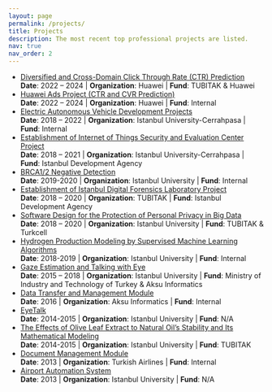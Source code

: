 ```yaml
---
layout: page
permalink: /projects/
title: Projects
description: The most recent top professional projects are listed.
nav: true
nav_order: 2
---
```


- [Diversified and Cross-Domain Click Through Rate (CTR) Prediction](#)  
  **Date**: 2022 – 2024 | **Organization**: Huawei | **Fund**: TUBITAK & Huawei
- [Huawei Ads Project (CTR and CVR Prediction)](#)  
  **Date**: 2022 – 2024 | **Organization**: Huawei | **Fund**: Internal
- [Electric Autonomous Vehicle Development Projects](#)  
  **Date**: 2018 – 2022 | **Organization**: Istanbul University-Cerrahpasa | **Fund**: Internal
- [Establishment of Internet of Things Security and Evaluation Center Project](#)  
  **Date**: 2018 – 2021 | **Organization**: Istanbul University-Cerrahpasa | **Fund**: Istanbul Development Agency
- [BRCA1/2 Negative Detection](#)  
  **Date**: 2019-2020 | **Organization**: Istanbul University | **Fund**: Internal
- [Establishment of Istanbul Digital Forensics Laboratory Project](#)  
  **Date**: 2018 – 2020 | **Organization**: TUBITAK | **Fund**: Istanbul Development Agency
- [Software Design for the Protection of Personal Privacy in Big Data](#)  
  **Date**: 2018 – 2020 | **Organization**: Istanbul University | **Fund**: TUBITAK & Turkcell
- [Hydrogen Production Modeling by Supervised Machine Learning Algorithms](#)  
  **Date**: 2018-2019 | **Organization**: Istanbul University | **Fund**: Internal
- [Gaze Estimation and Talking with Eye](#)  
  **Date**: 2015 – 2018 | **Organization**: Istanbul University | **Fund**: Ministry of Industry and Technology of Turkey & Aksu Informatics
- [Data Transfer and Management Module](#)  
  **Date**: 2016 | **Organization**: Aksu Informatics | **Fund**: Internal
- [EyeTalk](#)  
  **Date**: 2014-2015 | **Organization**: Istanbul University | **Fund**: N/A
- [The Effects of Olive Leaf Extract to Natural Oil’s Stability and Its Mathematical Modeling](#)  
  **Date**: 2014-2015 | **Organization**: Istanbul University | **Fund**: TUBITAK
- [Document Management Module](#)  
  **Date**: 2013 | **Organization**: Turkish Airlines | **Fund**: Internal
- [Airport Automation System](#)  
  **Date**: 2013 | **Organization**: Istanbul University | **Fund**: N/A

<!-- Add more projects as necessary -->
